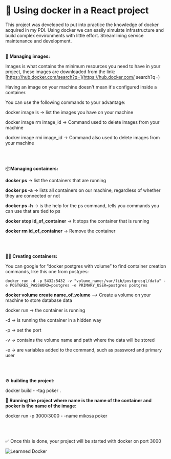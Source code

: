 # 🐳 Using docker in a React project

This project was developed to put into practice the knowledge of docker acquired in my PDI. Using docker we can easily simulate infrastructure and build complex environments with little effort. Streamlining service maintenance and development.
<br><br>

💽 **Managing images:**

Images is what contains the minimum resources you need to have in your project, these images are downloaded from the link: [https://hub.docker.com/search?q=](https://hub.docker.com/ search?q=)

Having an image on your machine doesn't mean it's configured inside a container.

You can use the following commands to your advantage:

docker image ls → list the images you have on your machine

docker image rm image_id → Command used to delete images from your machine

docker image rmi image_id → Command also used to delete images from your machine

<br><br>

📦**Managing containers:**

**docker ps** → list the containers that are running

**docker ps -a** → lists all containers on our machine, regardless of whether they are connected or not

**docker ps -h** → is the help for the ps command, tells you commands you can use that are tied to ps

**docker stop id_of_container** → It stops the container that is running

**docker rm id_of_container** → Remove the container

<br><br>

👩‍💻 **Creating containers:**

You can google for “docker postgres with volume” to find container creation commands, like this one from postgres:

`docker run -d -p 5432:5432 -v "volume_name:/var/lib/postgresql/data" -e POSTGRES_PASSWORD=postgres -e PRIMARY_USER=postgres postgres`

**docker volume create name_of_volume** —> Create a volume on your machine to store database data

docker run → the container is running

-d → is running the container in a hidden way

-p → set the port

-v → contains the volume name and path where the data will be stored

-e → are variables added to the command, such as password and primary user

<br><br>

⚙️ **building the project:**

docker build - -tag poker .


🔌 **Running the project where name is the name of the container and pocker is the name of the image:**

docker run -p 3000:3000 - -name mikosa poker

<br><br>

✅ Once this is done, your project will be started with docker on port 3000


![Learnned Docker](https://user-images.githubusercontent.com/60449239/211226429-d418fdc1-c1c6-474d-bdbc-0f7fd999347a.gif)

